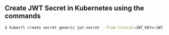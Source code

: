 ## Create JWT Secret in Kubernetes using the commands
```bash
$ kubectl create secret generic jwt-secret --from-literal=JWT_KEY=<JWT_KEY>
```